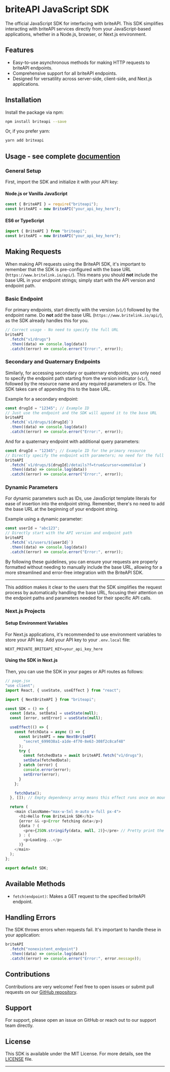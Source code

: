 # briteAPI JavaScript SDK

The official JavaScript SDK for interfacing with briteAPI. This SDK simplifies interacting with briteAPI services directly from your JavaScript-based applications, whether in a Node.js, browser, or Next.js environment.

## Features

- Easy-to-use asynchronous methods for making HTTP requests to briteAPI endpoints.
- Comprehensive support for all briteAPI endpoints.
- Designed for versatility across server-side, client-side, and Next.js applications.

## Installation

Install the package via npm:

```bash
npm install briteapi --save
```

Or, if you prefer yarn:

```bash
yarn add briteapi
```

## Usage - see complete [documention](https://docs.britelink.io/)

### General Setup

First, import the SDK and initialize it with your API key:

#### Node.js or Vanilla JavaScript

```javascript
const { BriteAPI } = require("briteapi");
const briteAPI = new BriteAPI("your_api_key_here");
```

#### ES6 or TypeScript

```javascript
import { BriteAPI } from "briteapi";
const briteAPI = new BriteAPI("your_api_key_here");
```

## Making Requests

When making API requests using the BriteAPI SDK, it's important to remember that the SDK is pre-configured with the base URL (`https://www.britelink.io/api/`). This means you should **not** include the base URL in your endpoint strings; simply start with the API version and endpoint path.

### Basic Endpoint

For primary endpoints, start directly with the version (`v1/`) followed by the endpoint name. Do **not** add the base URL (`https://www.britelink.io/api/`), as the SDK already handles this for you.

```javascript
// Correct usage - No need to specify the full URL
briteAPI
  .fetch("v1/drugs")
  .then((data) => console.log(data))
  .catch((error) => console.error("Error:", error));
```

### Secondary and Quaternary Endpoints

Similarly, for accessing secondary or quaternary endpoints, you only need to specify the endpoint path starting from the version indicator (`v1/`), followed by the resource name and any required parameters or IDs. The SDK takes care of appending this to the base URL.

Example for a secondary endpoint:

```javascript
const drugId = "12345"; // Example ID
// Just use the endpoint and the SDK will append it to the base URL
briteAPI
  .fetch(`v1/drugs/${drugId}`)
  .then((data) => console.log(data))
  .catch((error) => console.error("Error:", error));
```

And for a quaternary endpoint with additional query parameters:

```javascript
const drugId = "12345"; // Example ID for the primary resource
// Directly specify the endpoint with parameters; no need for the full URL
briteAPI
  .fetch(`v1/drugs/${drugId}/details?f=true&cursor=someValue`)
  .then((data) => console.log(data))
  .catch((error) => console.error("Error:", error));
```

### Dynamic Parameters

For dynamic parameters such as IDs, use JavaScript template literals for ease of insertion into the endpoint string. Remember, there's no need to add the base URL at the beginning of your endpoint string.

Example using a dynamic parameter:

```javascript
const userId = "abc123";
// Directly start with the API version and endpoint path
briteAPI
  .fetch(`v1/users/${userId}`)
  .then((data) => console.log(data))
  .catch((error) => console.error("Error:", error));
```

By following these guidelines, you can ensure your requests are properly formatted without needing to manually include the base URL, allowing for a more streamlined and error-free integration with the BriteAPI SDK.

---

This addition makes it clear to the users that the SDK simplifies the request process by automatically handling the base URL, focusing their attention on the endpoint paths and parameters needed for their specific API calls.

### Next.js Projects

#### Setup Environment Variables

For Next.js applications, it's recommended to use environment variables to store your API key. Add your API key to your `.env.local` file:

```
NEXT_PRIVATE_BRITEAPI_KEY=your_api_key_here
```

#### Using the SDK in Next.js

Then, you can use the SDK in your pages or API routes as follows:

```javascript
// page.jsx
"use client";
import React, { useState, useEffect } from "react";

import { NextBriteAPI } from "briteapi";

const SDK = () => {
  const [data, setData] = useState(null);
  const [error, setError] = useState(null);

  useEffect(() => {
    const fetchData = async () => {
      const briteAPI = new NextBriteAPI(
        "secret_699038a1-a1de-4f70-8e63-308f2c8caf48"
      );
      try {
        const fetchedData = await briteAPI.fetch("v1/drugs");
        setData(fetchedData);
      } catch (error) {
        console.error(error);
        setError(error);
      }
    };

    fetchData();
  }, []); // Empty dependency array means this effect runs once on mount

  return (
    <main className="max-w-5xl m-auto w-full px-4">
      <h1>Hello from BriteLink SDK</h1>
      {error && <p>Error fetching data</p>}
      {data ? (
        <pre>{JSON.stringify(data, null, 2)}</pre> // Pretty print the JSON data
      ) : (
        <p>Loading...</p>
      )}
    </main>
  );
};

export default SDK;
```

## Available Methods

- `fetch(endpoint)`: Makes a GET request to the specified briteAPI endpoint.

## Handling Errors

The SDK throws errors when requests fail. It's important to handle these in your application:

```javascript
briteAPI
  .fetch("nonexistent_endpoint")
  .then((data) => console.log(data))
  .catch((error) => console.error("Error:", error.message));
```

## Contributions

Contributions are very welcome! Feel free to open issues or submit pull requests on our [GitHub repository](https://github.com/britelink/briteapi-sdks).

## Support

For support, please open an issue on GitHub or reach out to our support team directly.

## License

This SDK is available under the MIT License. For more details, see the [LICENSE](LICENSE) file.

---
